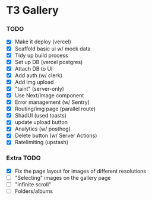 # T3 Gallery

### TODO

- [x] Make it deploy (vercel)
- [x] Scaffold basic ui w/ mock data
- [x] Tidy up build process
- [x] Set up DB (vercel postgres)
- [x] Attach DB to UI
- [x] Add auth (w/ clerk)
- [x] Add img upload
- [x] "taint" (server-only)
- [x] Use Next/Image component
- [x] Error management (w/ Sentry)
- [x] Routing/img page (parallel route)
- [x] ShadUI (used toasts)
- [x] update upload button
- [x] Analytics (w/ posthog)
- [x] Delete button (w/ Server Actions)
- [x] Ratelimiting (upstash)

### Extra TODO

- [x] Fix the page layout for images of different resolutions
- [ ] "Selecting" images on the gallery page
- [ ] "infinite scroll"
- [ ] Folders/albums
